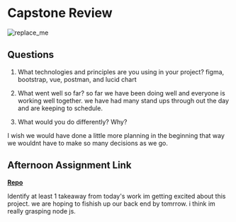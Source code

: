 # Capstone Review

![replace_me](https://codeworks.blob.core.windows.net/public/assets/img/illustrations/placeholder.svg)

## Questions

1. What technologies and principles are you using in your project?
figma, bootstrap, vue, postman, and lucid chart
2. What went well so far?
so far we have been doing well and everyone is working well together. we have had many stand ups through out the day and are keeping to schedule. 

3. What would you do differently? Why?

I wish we would have done a little more planning in the beginning that way we wouldnt have to make so many decisions as we go. 

## Afternoon Assignment Link

**[Repo](https://github.com/hannahprather/booknook)**

Identify at least 1 takeaway from today's work
im getting excited about this project. we are hoping to fishish up our back end by tomrrow.
i think im really grasping node js. 